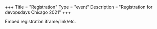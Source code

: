 +++
Title = "Registration"
Type = "event"
Description = "Registration for devopsdays Chicago 2021"
+++

<div style="width:100%; text-align:left;">

Embed registration iframe/link/etc.
</div></div>
</div>
